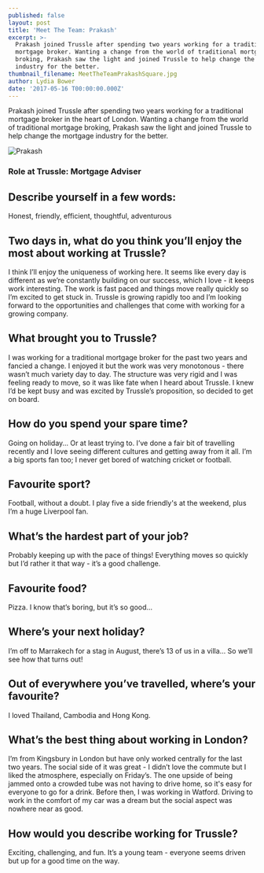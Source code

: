 ```yaml
---
published: false
layout: post
title: 'Meet The Team: Prakash'
excerpt: >-
  Prakash joined Trussle after spending two years working for a traditional
  mortgage broker. Wanting a change from the world of traditional mortgage
  broking, Prakash saw the light and joined Trussle to help change the mortgage
  industry for the better. 
thumbnail_filename: MeetTheTeamPrakashSquare.jpg
author: Lydia Bower
date: '2017-05-16 T00:00:00.000Z'
---
```


Prakash joined Trussle after spending two years working for a traditional mortgage broker in the heart of London. Wanting a change from the world of traditional mortgage broking, Prakash saw the light and joined Trussle to help change the mortgage industry for the better. 

![Prakash]({{site.baseurl}}/images/post_images/MeetTheTeamPrakash.jpg)

### Role at Trussle: Mortgage Adviser

## Describe yourself in a few words: 
Honest, friendly, efficient, thoughtful, adventurous

## Two days in, what do you think you’ll enjoy the most about working at Trussle?
I think I’ll enjoy the uniqueness of working here. It seems like every day is different as we’re constantly building on our success, which I love - it keeps work interesting. The work is fast paced and things move really quickly so I’m excited to get stuck in. Trussle is growing rapidly too and I’m looking forward to the opportunities and challenges that come with working for a growing company.      

## What brought you to Trussle?
I was working for a traditional mortgage broker for the past two years and fancied a change. I enjoyed it but the work was very monotonous - there wasn’t much variety day to day. The structure was very rigid and I was feeling ready to move, so it was like fate when I heard about Trussle. I knew I’d be kept busy and was excited by Trussle’s proposition, so decided to get on board. 

## How do you spend your spare time?
Going on holiday… Or at least trying to. I’ve done a fair bit of travelling recently and I love seeing different cultures and getting away from it all. I’m a big sports fan too; I never get bored of watching cricket or football. 

## Favourite sport?
Football, without a doubt. I play five a side friendly's at the weekend, plus I’m a huge Liverpool fan.  

## What’s the hardest part of your job?
Probably keeping up with the pace of things! Everything moves so quickly but I’d rather it that way - it’s a good challenge. 

## Favourite food?
Pizza. I know that’s boring, but it’s so good...

## Where’s your next holiday?
I’m off to Marrakech for a stag in August, there’s 13 of us in a villa… So we’ll see how that turns out! 

## Out of everywhere you’ve travelled, where’s your favourite?
I loved Thailand, Cambodia and Hong Kong.

## What’s the best thing about working in London?
I’m from Kingsbury in London but have only worked centrally for the last two years. The social side of it was great - I didn’t love the commute but I liked the atmosphere, especially on Friday’s. The one upside of being jammed onto a crowded tube was not having to drive home, so it's easy for everyone to go for a drink. Before then, I was working in Watford. Driving to work in the comfort of my car was a dream but the social aspect was nowhere near as good.

## How would you describe working for Trussle?
Exciting, challenging, and fun. It’s a young team - everyone seems driven but up for a good time on the way. 




